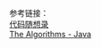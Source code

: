 参考链接：    
[代码随想录](https://programmercarl.com)  
[The Algorithms - Java](https://github.com/TheAlgorithms/Java)
